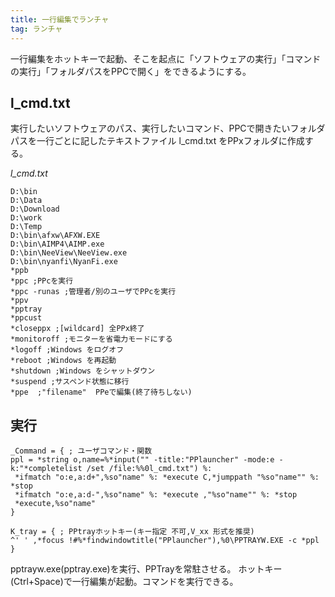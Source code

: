 ```yaml
---
title: 一行編集でランチャ
tag: ランチャ
---
```

一行編集をホットキーで起動、そこを起点に「ソフトウェアの実行」「コマンドの実行」「フォルダパスをPPCで開く」をできるようにする。

## l_cmd.txt

実行したいソフトウェアのパス、実行したいコマンド、PPCで開きたいフォルダパスを一行ごとに記したテキストファイル l_cmd.txt をPPxフォルダに作成する。

_l_cmd.txt_
```text
D:\bin
D:\Data
D:\Download
D:\work
D:\Temp
D:\bin\afxw\AFXW.EXE
D:\bin\AIMP4\AIMP.exe
D:\bin\NeeView\NeeView.exe
D:\bin\nyanfi\NyanFi.exe
*ppb
*ppc ;PPcを実行
*ppc -runas ;管理者/別のユーザでPPcを実行
*ppv
*pptray
*ppcust
*closeppx ;[wildcard] 全PPx終了
*monitoroff ;モニターを省電力モードにする
*logoff ;Windows をログオフ
*reboot ;Windows を再起動
*shutdown ;Windows をシャットダウン
*suspend ;サスペンド状態に移行
*ppe  ;"filename"  PPeで編集(終了待ちしない)
```

## 実行

```text
_Command = { ; ユーザコマンド・関数
ppl = *string o,name=%*input("" -title:"PPlauncher" -mode:e -k:"*completelist /set /file:%%0l_cmd.txt") %:
 *ifmatch "o:e,a:d+",%so"name" %: *execute C,*jumppath "%so"name"" %: *stop
 *ifmatch "o:e,a:d-",%so"name" %: *execute ,"%so"name"" %: *stop
 *execute,%so"name"
}

K_tray = { ; PPtrayホットキー(キー指定 不可,V_xx 形式を推奨)
^' ' ,*focus !#%*findwindowtitle("PPlauncher"),%0\PPTRAYW.EXE -c *ppl
}
```

pptrayw.exe(pptray.exe)を実行、PPTrayを常駐させる。
ホットキー(Ctrl+Space)で一行編集が起動。コマンドを実行できる。

